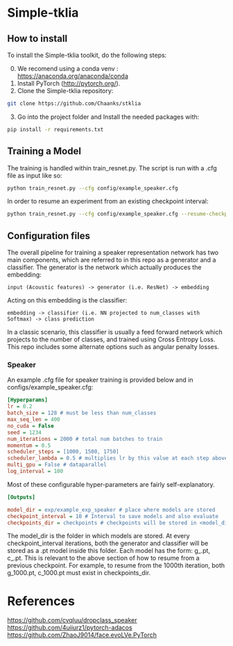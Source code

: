 # Simple-tklia


## How to install
To install the Simple-tklia toolkit, do the following steps:

0. We recomend using a conda venv : https://anaconda.org/anaconda/conda
1. Install PyTorch (http://pytorch.org/).
2. Clone the Simple-tklia repository:
```sh
git clone https://github.com/Chaanks/stklia
```
3.  Go into the project folder and Install the needed packages with:
```sh
pip install -r requirements.txt
```

## Training a Model
The training is handled within train_resnet.py. The script is run with a .cfg file as input like so:

```sh
python train_resnet.py --cfg config/example_speaker.cfg
```

In order to resume an experiment from an existing checkpoint interval:

```sh
python train_resnet.py --cfg config/example_speaker.cfg --resume-checkpoint 50000
```


## Configuration files

The overall pipeline for training a speaker representation network has two main components, which are referred to in this repo as a generator and a classifier. The generator is the network which actually produces the embedding:

`input (Acoustic features) -> generator (i.e. ResNet) -> embedding`  

Acting on this embedding is the classifier:

`embedding -> classifier (i.e. NN projected to num_classes with Softmax) -> class prediction`

In a classic scenario, this classifier is usually a feed forward network which projects to the number of classes, and trained using Cross Entropy Loss. This repo includes some alternate options such as angular penalty losses.



### Speaker
An example .cfg file for speaker training is provided below and in configs/example_speaker.cfg:
<!-- 
```ini
[Datasets]
train = $KALDI_PATH/egs/voxceleb/v2/data/train_combined_no_sil
test = $KALDI_PATH/egs/voxceleb/v2/data/voxceleb1_nosil #OPTIONAL
```

These are the locations of the datasets. test is **OPTIONAL** field. If they are not included in the config file, no evaluation is done during training. -->

```ini
[Hyperparams]
lr = 0.2
batch_size = 128 # must be less than num_classes
max_seq_len = 400
no_cuda = False
seed = 1234
num_iterations = 2000 # total num batches to train
momentum = 0.5
scheduler_steps = [1000, 1500, 1750]
scheduler_lambda = 0.5 # multiplies lr by this value at each step above
multi_gpu = False # dataparallel
log_interval = 100
```

Most of these configurable hyper-parameters are fairly self-explanatory.

```ini
[Outputs]

model_dir = exp/example_exp_speaker # place where models are stored
checkpoint_interval = 10 # Interval to save models and also evaluate
checkpoints_dir = checkpoints # checkpoints will be stored in <model_dir>/<checkpoints_dir>/
```

The model_dir is the folder in which models are stored. At every checkpoint_interval iterations, both the generator and classifier will be stored as a .pt model inside this folder. Each model has the form: g_<iterations>.pt, c_<iterations>.pt. This is relevant to the above section of how to resume from a previous checkpoint. For example, to resume from the 1000th iteration, both g_1000.pt, c_1000.pt must exist in checkpoints_dir.
<!-- 
## X-Vectors Extraction

The extraction is handled within `extract_xvectors.py`. The script is run with a .cfg file as input like so:

```sh
python extract_xvectors.py --cfg config/example_speaker.cfg
``` -->


# References
https://github.com/cvqluu/dropclass_speaker  
https://github.com/4uiiurz1/pytorch-adacos  
https://github.com/ZhaoJ9014/face.evoLVe.PyTorch  
